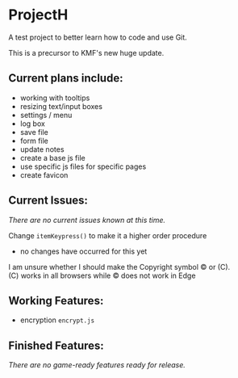 # ProjectH
A test project to better learn how to code and use Git.

This is a precursor to KMF's new huge update.

## Current plans include:
- working with tooltips
- resizing text/input boxes
- settings / menu
- log box
- save file
- form file
- update notes
- create a base js file
- use specific js files for specific pages
- create favicon

## Current Issues:

*There are no current issues known at this time.*

Change `itemKeypress()` to make it a higher order procedure
- no changes have occurred for this yet

I am unsure whether I should make the Copyright symbol © or (C).  
(C) works in all browsers while © does not work in Edge

## Working Features:
- encryption `encrypt.js`

## Finished Features:

*There are no game-ready features ready for release.*